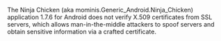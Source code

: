 The Ninja Chicken (aka mominis.Generic_Android.Ninja_Chicken) application 1.7.6 for Android does not verify X.509 certificates from SSL servers, which allows man-in-the-middle attackers to spoof servers and obtain sensitive information via a crafted certificate.